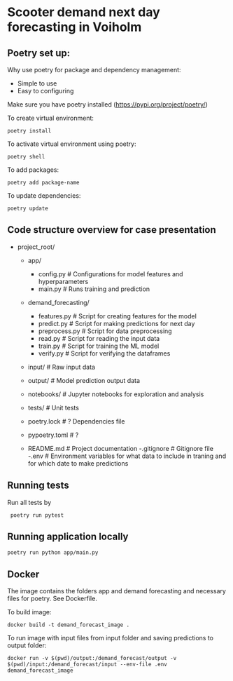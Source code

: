 # Scooter demand next day forecasting in Voiholm

## Poetry set up: 
Why use poetry for package and dependency management:
- Simple to use
- Easy to configuring

Make sure you have poetry installed (https://pypi.org/project/poetry/)

To create virtual environment:
```
poetry install
```

To activate virtual environment using poetry:
```
poetry shell
```

To add packages:
```
poetry add package-name
```

To update dependencies: 
```
poetry update
```

## Code structure overview for case presentation

- project_root/

    - app/
        - config.py         # Configurations for model features and hyperparameters  
        - main.py           # Runs training and prediction

    - demand_forecasting/
        - features.py       # Script for creating features for the model
        - predict.py        # Script for making predictions for next day
        - preprocess.py     # Script for data preprocessing
        - read.py           # Script for reading the input data
        - train.py          # Script for training the ML model
        - verify.py         # Script for verifying the dataframes

    - input/                # Raw input data

    - output/               # Model prediction output data

    - notebooks/            # Jupyter notebooks for exploration and analysis

    - tests/                # Unit tests

    - poetry.lock            # ? Dependencies file
    - pypoetry.toml          # ? 
    - README.md              # Project documentation
    -.gitignore             # Gitignore file
    -.env                   # Environment variables for what data to include in traning and for which date to make predictions

## Running tests
Run all tests by
```
 poetry run pytest
```

## Running application locally
```
poetry run python app/main.py
```

## Docker 
The image contains the folders app and demand forecasting and necessary files for poetry. See Dockerfile.

To build image: 
```
docker build -t demand_forecast_image .

```
To run image with input files from input folder and saving predictions to output folder:
```
docker run -v $(pwd)/output:/demand_forecast/output -v $(pwd)/input:/demand_forecast/input --env-file .env demand_forecast_image 
```

